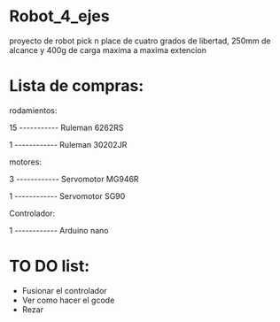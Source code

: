 # Robot_4_ejes
proyecto de robot pick n place de cuatro grados de libertad, 250mm de alcance y 400g de carga maxima a maxima extencion


# Lista de compras:

rodamientos:

15 ----------- Ruleman 6262RS

1 ------------ Ruleman 30202JR

motores:

3 ------------ Servomotor MG946R

1 ------------ Servomotor SG90

Controlador:

1 ------------ Arduino nano

# TO DO list:
- Fusionar el controlador
- Ver como hacer el gcode
- Rezar

